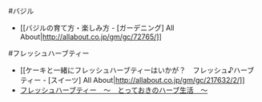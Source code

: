 #バジル

* [[バジルの育て方・楽しみ方 - [ガーデニング] All About|http://allabout.co.jp/gm/gc/72765/]]

#フレッシュハーブティー

* [[ケーキと一緒にフレッシュハーブティーはいかが？　フレッシュ♪ハーブティー - [スイーツ] All About|http://allabout.co.jp/gm/gc/217632/2/]]
* [フレッシュハーブティー　〜　とっておきのハーブ生活　〜](http://www.sbfoods.co.jp/herbs/back/0204/tasting/fresh.html)
